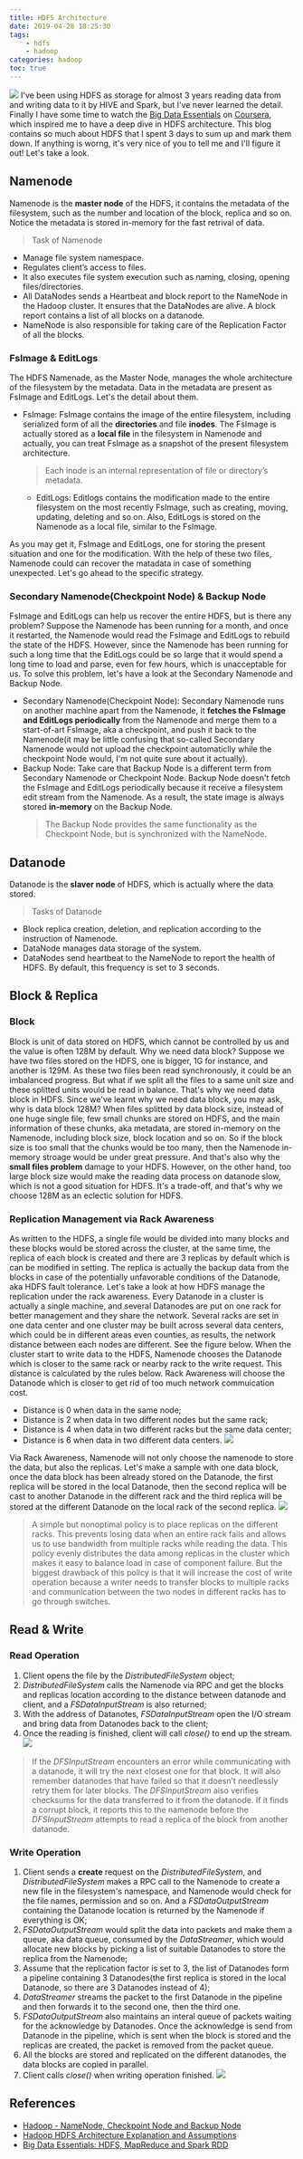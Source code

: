 ```yaml
---
title: HDFS Architecture
date: 2019-04-28 18:25:30
tags: 
    - hdfs
    - hadoop
categories: hadoop
toc: true
---
```

![](https://github.com/JoeAsir/blog-image/raw/master/blog/background/clouds-dark-dark-clouds-2308671.jpg)
I've been using HDFS as storage for almost 3 years reading data from and writing data to it by HIVE and Spark, but I've never learned the detail. Finally I have some time to watch the [Big Data Essentials](https://www.coursera.org/learn/big-data-essentials/) on [Coursera](https://www.coursera.org/), which inspired me to have a deep dive in HDFS architecture. This blog contains so much about HDFS that I spent 3 days to sum up and mark them down. If anything is worng, it's very nice of you to tell me and I'll figure it out! Let's take a look.
<!--more-->
## Namenode
Namenode is the **master node** of the HDFS, it contains the metadata of the filesystem, such as the number and location of the block, replica and so on. Notice the metadata is stored in-memory for the fast retrival of data.
> Task of Namenode
* Manage file system namespace.
* Regulates client’s access to files.
* It also executes file system execution such as naming, closing, opening files/directories.
* All DataNodes sends a Heartbeat and block report to the NameNode in the Hadoop cluster. It ensures that the DataNodes are alive. A block report contains a list of all blocks on a datanode.
* NameNode is also responsible for taking care of the Replication Factor of all the blocks.

### FsImage & EditLogs
The HDFS Namenade, as the Master Node, manages the whole architecture of the filesystem by the metadata. Data in the metadata are present as FsImage and EditLogs. Let's the detail about them.
* FsImage: FsImage contains the image of the entire filesystem, including serialized form of all the **directories** and file **inodes**. The FsImage is actually stored as a **local file** in the filesystem in Namenode and actually, you can treat FsImage as a snapshot of the present filesystem architecture.
  > Each inode is an internal representation of file or directory’s metadata.  
  
  * EditLogs: Editlogs contains the modification made to the entire filesystem on the most recently FsImage, such as creating, moving, updating, deleting and so on. Also, EditLogs is stored on the Namenode as a local file, similar to the FsImage.
  
As you may get it, FsImage and EditLogs, one for storing the present situation and one for the modification. With the help of these two files, Namenode could can recover the matadata in case of something unexpected. Let's go ahead to the specific strategy.
  
### Secondary Namenode(Checkpoint Node) & Backup Node
FsImage and EditLogs can help us recover the entire HDFS, but is there any problem? Suppose the Namenode has been running for a month, and once it restarted, the Namenode would read the FsImage and EditLogs to rebuild the state of the HDFS. However, since the Namenode has been running for such a long time that the EditLogs could be so large that it would spend a long time to load and parse, even for few hours, which is unacceptable for us. To solve this problem, let's have a look at the Secondary Namenode and Backup Node.
* Secondary Namenode(Checkpoint Node): Secondary Namenode runs on another machine apart from the Namenode, it **fetches the FsImage and EditLogs periodically** from the Namenode and merge them to a start-of-art FsImage, aka a checkpoint, and push it back to the Namenode(it may be little confusing that so-called Secondary Namenode would not upload the checkpoint automaticlly while the checkpoint Node would, I'm not quite sure about it actually). 
* Backup Node: Take care that Backup Node is a different term from Secondary Namenode or Checkpoint Node. Backup Node doesn't fetch the FsImage and EditLogs periodically because it receive a filesystem edit stream from the Namenode. As a result, the state image is always stored **in-memory** on the Backup Node.
    > The Backup Node provides the same functionality as the Checkpoint Node, but is synchronized with the NameNode. 
    
## Datanode
Datanode is the **slaver node** of HDFS, which is actually where the data stored.
> Tasks of Datanode 
* Block replica creation, deletion, and replication according to the instruction of Namenode.
* DataNode manages data storage of the system.
* DataNodes send heartbeat to the NameNode to report the health of HDFS. By default, this frequency is set to 3 seconds.

## Block & Replica 
### Block
Block is unit of data stored on HDFS, which cannot be controlled by us and the value is often 128M by default. Why we need data block? Suppose we have two files stored on the HDFS, one is bigger, 1G for instance, and another is 129M. As these two files been read synchronously, it could be an imbalanced progress. But what if we split all the files to a same unit size and these splitted units would be read in balance. That's why we need data block in HDFS. 
Since we've learnt why we need data block, you may ask, why is data block 128M? When files splitted by data block size, instead of one huge single file, few small chunks are stored on HDFS, and the main information of these chunks, aka metadata, are stored in-memory on the Namenode, including block size, block location and so on. So if the block size is too small that the chunks would be too many, then the Namenode in-memory stroage would be under great pressure. And that's also why the **small files problem** damage to your HDFS. However, on the other hand, too large block size would make the reading data process on datanode slow, which is not a good situation for HDFS. It's a trade-off, and that's why we choose 128M as an eclectic solution for HDFS. 
### Replication Management via Rack Awareness
As written to the HDFS, a single file would be divided into many blocks and these blocks would be stored across the cluster, at the same time, the replica of each block is created and there are 3 replicas by default which is can be modified in setting. The replica is actually the backup data from the blocks in case of the potentially unfavorable conditions of the Datanode, aka HDFS fault tolerance. Let's take a look at how HDFS manage the replication under the rack awareness.
Every Datanode in a cluster is actually a single machine, and several Datanodes are put on one rack for better management and they share the network. Several racks are set in one data center and one cluster may be built across several data centers, which could be in different areas even counties, as results, the network distance between each nodes are different. See the figure below.
When the cluster start to write data to the HDFS, Namenode chooses the Datanode which is closer to the same rack or nearby rack to the write request. This distance is calculated by the rules below. Rack Awareness will choose the Datanode which is closer to get rid of too much network commuication cost.
* Distance is 0 when data in the same node;
* Distance is 2 when data in two different nodes but the same rack;
* Distance is 4 when data in two different racks but the same data center;
* Distance is 6 when data in two different data centers.
![](https://github.com/JoeAsir/blog-image/raw/master/blog/21/21-1.png)

Via Rack Awareness, Namenode will not only choose the namenode to store the data, but also the replicas. Let's make a sample with one data block, once the data block has been already stored on the Datanode, the first replica will be stored in the local Datanode, then the second replica will be cast to another Datanode in the different rack and the third replica will be stored at the different Datanode on the local rack of the second replica. 
![](https://github.com/JoeAsir/blog-image/raw/master/blog/21/21-2.png)
> A simple but nonoptimal policy is to place replicas on the different racks. This prevents losing data when an entire rack fails and allows us to use bandwidth from multiple racks while reading the data. This policy evenly distributes the data among replicas in the cluster which makes it easy to balance load in case of component failure. But the biggest drawback of this policy is that it will increase the cost of write operation because a writer needs to transfer blocks to multiple racks and communication between the two nodes in different racks has to go through switches.

## Read & Write 
### Read Operation 
1. Client opens the file by the *DistributedFileSystem* object;
2. *DistributedFileSystem* calls the Namenode via RPC and get the blocks and replicas location according to the distance between datanode and client, and a *FSDataInputStream* is also returned;
3. With the address of Datanotes, *FSDataInputStream* open the I/O stream and bring data from Datanodes back to the client;
4. Once the reading is finished, client will call *close()* to end up the stream.
![](https://github.com/JoeAsir/blog-image/raw/master/blog/21/21-3.png)

> If the *DFSInputStream* encounters an error while communicating with a datanode, it will try the next closest one for that block. It will also remember datanodes that have failed so that it doesn’t needlessly retry them for later blocks. The *DFSInputStream* also verifies checksums for the data transferred to it from the datanode. If it finds a corrupt block, it reports this to the namenode before the *DFSInputStream* attempts to read a replica of the block from another datanode.

### Write Operation
1. Client sends a **create** request on the *DistributedFileSystem*, and *DistributedFileSystem* makes a RPC call to the Namenode to create a new file in the filesystem's namespace, and Namenode would check for the file names, permission and so on. And a *FSDataOutputStream* containing the Datanode location is returned by the Namenode if everything is OK;
2. *FSDataOutputStream* would split the data into packets and make them a queue, aka data queue, consumed by the *DataStreamer*, which would allocate new blocks by picking a list of suitable Datanodes to store the replica from the Namenode;
3. Assume that the replication factor is set to 3, the list of Datanodes form a pipeline containing 3 Datanodes(the first replica is stored in the local Datanode, so there are 3 Datanodes instead of 4);
4. *DataStreamer* streams the packet to the first Datanode in the pipeline and then forwards it to the second one, then the third one.
5. *FSDataOutputStream* also maintains an interal queue of packets waiting for the acknowledge by Datanodes. Once the acknowledge is send from Datanode in the pipeline, which is sent when the block is stored and the replicas are created, the packet is removed from the packet queue.
6. All the blocks are stored and replicated on the different datanodes, the data blocks are copied in parallel.
7. Client calls *close()* when writing operation finished.
![](https://github.com/JoeAsir/blog-image/raw/master/blog/21/21-4.png)
 
 ## References
 * [Hadoop - NameNode, Checkpoint Node and Backup Node](https://morrisjobke.de/2013/12/11/Hadoop-NameNode-and-siblings/)
 * [Hadoop HDFS Architecture Explanation and Assumptions](https://data-flair.training/blogs/hadoop-hdfs-architecture/)
 * [Big Data Essentials: HDFS, MapReduce and Spark RDD](https://www.coursera.org/learn/big-data-essentials/)
